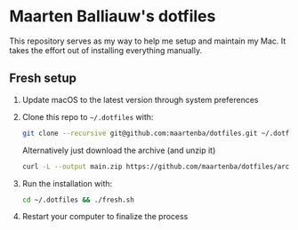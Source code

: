 # Maarten Balliauw's dotfiles

This repository serves as my way to help me setup and maintain my Mac. It takes the effort out of installing everything manually.

## Fresh setup

1. Update macOS to the latest version through system preferences
2. Clone this repo to `~/.dotfiles` with:

    ```zsh
    git clone --recursive git@github.com:maartenba/dotfiles.git ~/.dotfiles
    ```

   Alternatively just download the archive (and unzip it)

    ```zsh
    curl -L --output main.zip https://github.com/maartenba/dotfiles/archive/refs/heads/main.zip && unzip main.zip -d ~/.dotfiles/ && mv ~/.dotfiles/dotfiles-main/* ~/.dotfiles/ && rm -rf main.zip
    ```

4. Run the installation with:

    ```zsh
    cd ~/.dotfiles && ./fresh.sh
    ```

5. Restart your computer to finalize the process